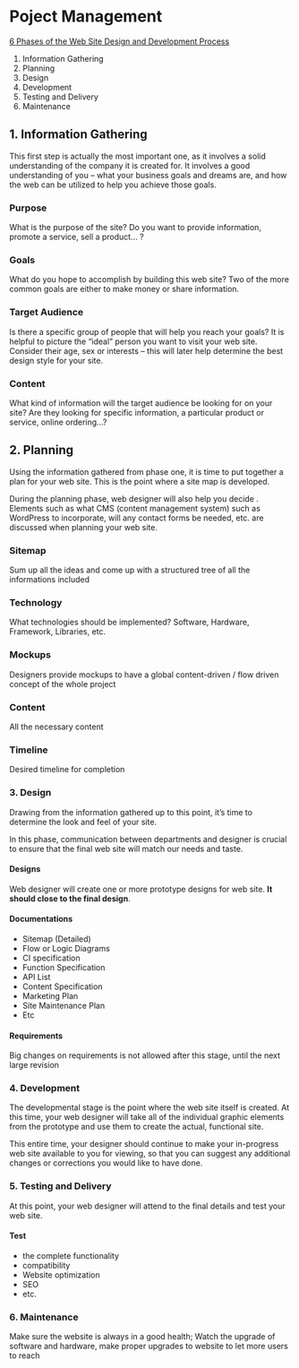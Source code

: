 # Poject Management

[6 Phases of the Web Site Design and Development Process](http://www.idesignstudios.com/blog/web-design/phases-web-design-development-process/#.WTVxOxOGPfY)
1. Information Gathering
2. Planning
3. Design
4. Development
5. Testing and Delivery
6. Maintenance


## 1.  Information Gathering

This first step is actually the most important one, as it involves a solid understanding of the company it is created for. It involves a good understanding of you – what your business goals and dreams are, and how the web can be utilized to help you achieve those goals.

### Purpose
What is the purpose of the site? Do you want to provide information, promote a service, sell a product… ?
### Goals
What do you hope to accomplish by building this web site? Two of the more common goals are either to make money or share information.
### Target Audience
Is there a specific group of people that will help you reach your goals? It is helpful to picture the “ideal” person you want to visit your web site. Consider their age, sex or interests – this will later help determine the best design style for your site.
### Content
What kind of information will the target audience be looking for on your site? Are they looking for specific information, a particular product or service, online ordering…?


## 2. Planning
Using the information gathered from phase one, it is time to put together a plan for your web site. This is the point where a site map is developed.

During the planning phase, web designer will also help you decide . Elements such as what CMS (content management system) such as WordPress to incorporate, will any contact forms be needed, etc. are discussed when planning your web site.

### Sitemap
Sum up all the ideas and come up with a structured tree of all the informations included

### Technology
What technologies should be implemented? Software, Hardware, Framework, Libraries, etc.

### Mockups
Designers provide mockups to have a global content-driven / flow driven concept of the whole project

### Content
All the necessary content

### Timeline
Desired timeline for completion

### 3. Design

Drawing from the information gathered up to this point, it’s time to determine the look and feel of your site.

In this phase, communication between departments and designer is crucial to ensure that the final web site will match our needs and taste.

#### Designs
Web designer will create one or more prototype designs for web site. **It should close to the final design**. 

#### Documentations
* Sitemap (Detailed)
* Flow or Logic Diagrams
* CI specification
* Function Specification
* API List
* Content Specification
* Marketing Plan
* Site Maintenance Plan
* Etc



#### Requirements
Big changes on requirements is not allowed after this stage, until the next large revision

### 4. Development

The developmental stage is the point where the web site itself is created. At this time, your web designer will take all of the individual graphic elements from the prototype and use them to create the actual, functional site.

This entire time, your designer should continue to make your in-progress web site available to you for viewing, so that you can suggest any additional changes or corrections you would like to have done.

### 5. Testing and Delivery

At this point, your web designer will attend to the final details and test your web site. 

#### Test
* the complete functionality 
* compatibility
* Website optimization
* SEO
* etc.

### 6. Maintenance

Make sure the website is always in a good health; Watch the upgrade of software and hardware, make proper upgrades to website to let more users to reach


